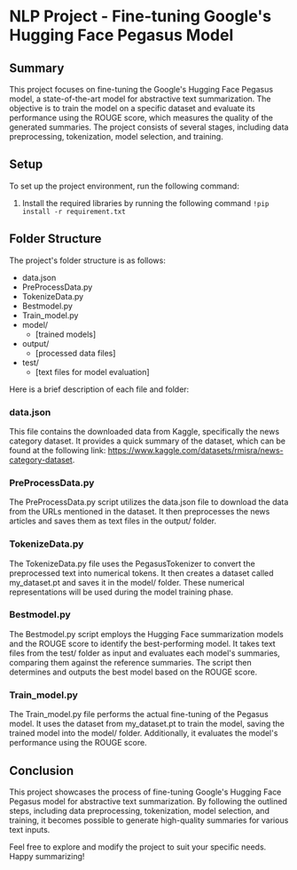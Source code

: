 # NLP Project - Fine-tuning Google's Hugging Face Pegasus Model

## Summary
This project focuses on fine-tuning the Google's Hugging Face Pegasus model, a state-of-the-art model for abstractive text summarization. The objective is to train the model on a specific dataset and evaluate its performance using the ROUGE score, which measures the quality of the generated summaries. The project consists of several stages, including data preprocessing, tokenization, model selection, and training.

## Setup
To set up the project environment, run the following command:
1. Install the required libraries by running the following command
`!pip install -r requirement.txt`

## Folder Structure
The project's folder structure is as follows:
- data.json
- PreProcessData.py
- TokenizeData.py
- Bestmodel.py
- Train_model.py
- model/
  - [trained models]
- output/
  - [processed data files]
- test/
  - [text files for model evaluation]

Here is a brief description of each file and folder:

### data.json
This file contains the downloaded data from Kaggle, specifically the news category dataset. It provides a quick summary of the dataset, which can be found at the following link: https://www.kaggle.com/datasets/rmisra/news-category-dataset.

### PreProcessData.py
The PreProcessData.py script utilizes the data.json file to download the data from the URLs mentioned in the dataset. It then preprocesses the news articles and saves them as text files in the output/ folder.

### TokenizeData.py
The TokenizeData.py file uses the PegasusTokenizer to convert the preprocessed text into numerical tokens. It then creates a dataset called my_dataset.pt and saves it in the model/ folder. These numerical representations will be used during the model training phase.

### Bestmodel.py
The Bestmodel.py script employs the Hugging Face summarization models and the ROUGE score to identify the best-performing model. It takes text files from the test/ folder as input and evaluates each model's summaries, comparing them against the reference summaries. The script then determines and outputs the best model based on the ROUGE score.

### Train_model.py
The Train_model.py file performs the actual fine-tuning of the Pegasus model. It uses the dataset from my_dataset.pt to train the model, saving the trained model into the model/ folder. Additionally, it evaluates the model's performance using the ROUGE score.

## Conclusion
This project showcases the process of fine-tuning Google's Hugging Face Pegasus model for abstractive text summarization. By following the outlined steps, including data preprocessing, tokenization, model selection, and training, it becomes possible to generate high-quality summaries for various text inputs.

Feel free to explore and modify the project to suit your specific needs. Happy summarizing!

